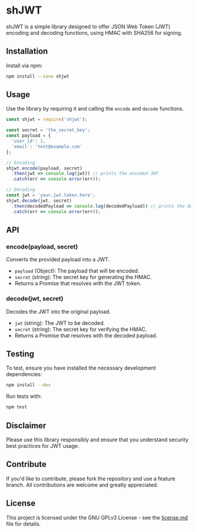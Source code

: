 # shJWT

shJWT is a simple library designed to offer JSON Web Token (JWT) encoding and decoding functions, using HMAC with SHA256 for signing.

## Installation

Install via npm:

```sh
npm install --save shjwt
```

## Usage

Use the library by requiring it and calling the `encode` and `decode` functions.

```js
const shjwt = require('shjwt');

const secret = 'the_secret_key';
const payload = {
  'user_id': 1,
  'email': 'test@example.com'
};

// Encoding
shjwt.encode(payload, secret)
  .then(jwt => console.log(jwt)) // prints the encoded JWT
  .catch(err => console.error(err));

// Decoding
const jwt = 'your.jwt.token.here';
shjwt.decode(jwt, secret)
  .then(decodedPayload => console.log(decodedPayload)) // prints the decoded payload
  .catch(err => console.error(err));
```

## API

### encode(payload, secret)

Converts the provided payload into a JWT. 

- `payload` (Object): The payload that will be encoded.
- `secret` (string): The secret key for generating the HMAC.
- Returns a Promise that resolves with the JWT token.

### decode(jwt, secret)

Decodes the JWT into the original payload.

- `jwt` (string): The JWT to be decoded.
- `secret` (string): The secret key for verifying the HMAC.
- Returns a Promise that resolves with the decoded payload.

## Testing

To test, ensure you have installed the necessary development dependencies:

```sh
npm install --dev
```

Run tests with:

```sh
npm test
```

## Disclaimer

Please use this library responsibly and ensure that you understand security best practices for JWT usage.

## Contribute
If you'd like to contribute, please fork the repository and use a feature branch. All contributions are welcome and greatly appreciated.

## License
This project is licensed under the GNU GPLv3 License - see the [license.md](/license) file for details.
